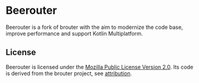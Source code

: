# Beerouter

Beerouter is a fork of brouter with the aim to modernize the code base, improve performance and
support Kotlin Multiplatform.

## License

Beerouter is licensed under the [Mozilla Public License Version 2.0](LICENSE). Its code is derived
from
the brouter project,
see [attribution](ATTRIBUTION).
